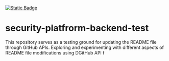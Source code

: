 [![Static Badge](https://img.shields.io/badge/Security%20Rating-F%200%25-gray)](https://security.dev.platform.usw2.upwork/repositories/51104)
# security-platfrorm-backend-test
This repository serves as a testing ground for updating the README file through GitHub APIs. Exploring and experimenting with different aspects of README file modifications using DGitHub API f